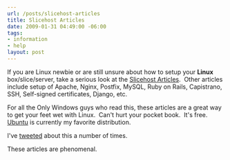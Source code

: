 ```yaml
---
url: /posts/slicehost-articles
title: Slicehost Articles
date: 2009-01-31 04:49:00 -06:00
tags:
- information
- help
layout: post
---
```


If you are Linux newbie or are still unsure about how to setup your **Linux** box/slice/server, take a serious look at the [Slicehost Articles](http://articles.slicehost.com/).  Other articles include setup of Apache, Nginx, Postfix, MySQL, Ruby on Rails, Capistrano, SSH, Self-signed certificates, Django, etc.

For all the Only Windows guys who read this, these articles are a great way to get your feet wet with Linux.  Can't hurt your pocket book.  It's free. [Ubuntu](http://www.ubuntu.com) is currently my favorite distribution.

I've [tweeted](http://www.twitter.com/armmer) about this a number of times.

These articles are phenomenal.
